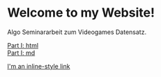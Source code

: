 
# Welcome to my Website!

Algo Seminararbeit zum Videogames Datensatz.

<html>
  <body>    
    <a href="page.html">Part I: html</a> <br> 
    <a href="DatavsDecision_ONot_GLMs.md">Part I: md</a> <br>    
  </body>
 </html>

[I'm an inline-style link](DatavsDecision_ONot_GLMs_embedded.html)
